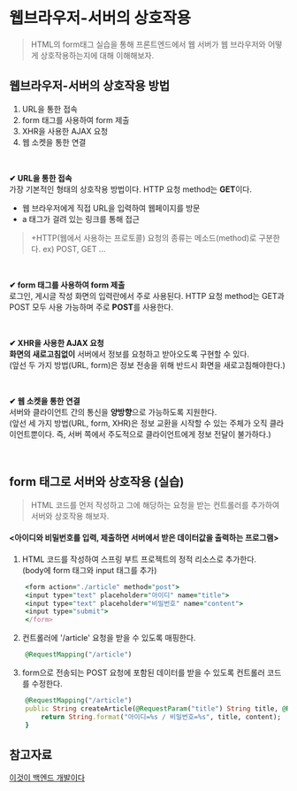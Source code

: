 # **웹브라우저-서버의 상호작용**
> HTML의 form태그 실습을 통해 프론트엔드에서 웹 서버가 웹 브라우저와 어떻게 상호작용하는지에 대해 이해해보자.  
  
## 웹브라우저-서버의 상호작용 방법
1. URL을 통한 접속   
2. form 태그를 사용하여 form 제출   
3. XHR을 사용한 AJAX 요청 
4. 웹 소켓을 통한 연결

<br>

**✔ URL을 통한 접속**   
가장 기본적인 형태의 상호작용 방법이다. HTTP 요청 method는 **GET**이다.
- 웹 브라우저에게 직접 URL을 입력하여 웹페이지를 방문   
- a 태그가 걸려 있는 링크를 통해 접근

>+HTTP(웹에서 사용하는 프로토콜) 요청의 종류는 메소드(method)로 구분한다.  ex) POST, GET ...
   
<br>   

**✔ form 태그를 사용하여 form 제출**  
로그인, 게시글 작성 화면의 입력란에서 주로 사용된다. HTTP 요청 method는 GET과 POST 모두 사용 가능하며 주로 **POST**를 사용한다.
   
<br>   

**✔ XHR을 사용한 AJAX 요청**   
**화면의 새로고침없이** 서버에서 정보를 요청하고 받아오도록 구현할 수 있다.   
(앞선 두 가지 방법(URL, form)은 정보 전송을 위해 반드시 화면을 새로고침해야한다.)   

<br>

**✔ 웹 소켓을 통한 연결**  
서버와 클라이언트 간의 통신을 **양방향**으로 가능하도록 지원한다.   
(앞선 세 가지 방법(URL, form, XHR)은 정보 교환을 시작할 수 있는 주체가 오직 클라이언트뿐이다. 즉, 서버 쪽에서 주도적으로 클라이언트에게 정보 전달이 불가하다.)

<br>

## form 태그로 서버와 상호작용 (실습)
> HTML 코드를 먼저 작성하고 그에 해당하는 요청을 받는 컨트롤러를 추가하여 서버와 상호작용 해보자.
#### <아이디와 비밀번호를 입력, 제출하면 서버에서 받은 데이터값을 출력하는 프로그램>
1. HTML 코드를 작성하여 스프링 부트 프로젝트의 정적 리소스로 추가한다.   
(body에 form 태그와 input 태그를 추가)
```ruby
    <form action="./article" method="post">
    <input type="text" placeholder="아이디" name="title">
    <input type="text" placeholder="비밀번호" name="content">
    <input type="submit">
    </form>
```
2. 컨트롤러에 '/article' 요청을 받을 수 있도록 매핑한다.
```ruby
    @RequestMapping("/article")
```

3. form으로 전송되는 POST 요청에 포함된 데이터를 받을 수 있도록 컨트롤러 코드를 수정한다. 
```ruby
    @RequestMapping("/article") 
    public String createArticle(@RequestParam("title") String title, @RequestParam("content") String content){
        return String.format("아이디=%s / 비밀번호=%s", title, content);
    }
```

## 참고자료
[이것이 백엔드 개발이다](https://product.kyobobook.co.kr/detail/S000211834105) 
